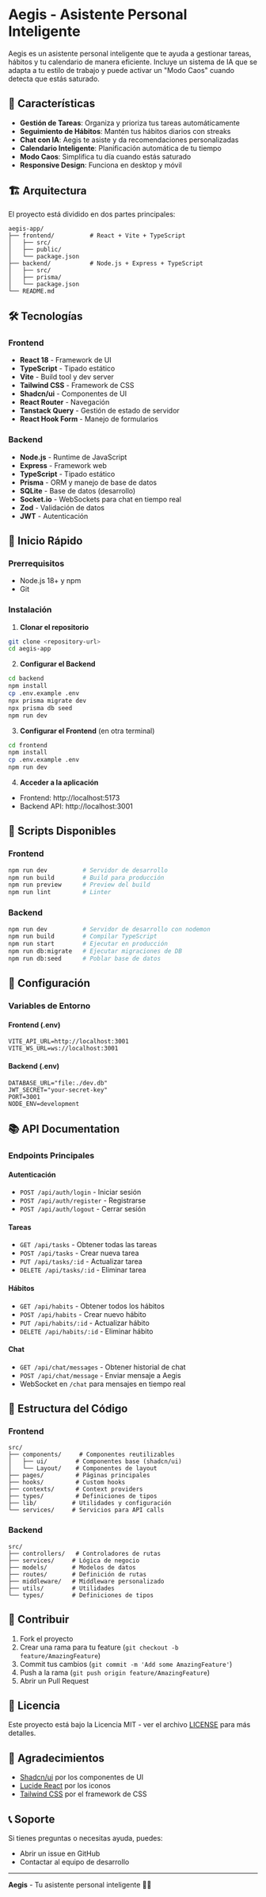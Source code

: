 
# Aegis - Asistente Personal Inteligente

Aegis es un asistente personal inteligente que te ayuda a gestionar tareas, hábitos y tu calendario de manera eficiente. Incluye un sistema de IA que se adapta a tu estilo de trabajo y puede activar un "Modo Caos" cuando detecta que estás saturado.

## 🚀 Características

- **Gestión de Tareas**: Organiza y prioriza tus tareas automáticamente
- **Seguimiento de Hábitos**: Mantén tus hábitos diarios con streaks
- **Chat con IA**: Aegis te asiste y da recomendaciones personalizadas
- **Calendario Inteligente**: Planificación automática de tu tiempo
- **Modo Caos**: Simplifica tu día cuando estás saturado
- **Responsive Design**: Funciona en desktop y móvil

## 🏗️ Arquitectura

El proyecto está dividido en dos partes principales:

```
aegis-app/
├── frontend/          # React + Vite + TypeScript
│   ├── src/
│   ├── public/
│   └── package.json
├── backend/           # Node.js + Express + TypeScript
│   ├── src/
│   ├── prisma/
│   └── package.json
└── README.md
```

## 🛠️ Tecnologías

### Frontend
- **React 18** - Framework de UI
- **TypeScript** - Tipado estático
- **Vite** - Build tool y dev server
- **Tailwind CSS** - Framework de CSS
- **Shadcn/ui** - Componentes de UI
- **React Router** - Navegación
- **Tanstack Query** - Gestión de estado de servidor
- **React Hook Form** - Manejo de formularios

### Backend
- **Node.js** - Runtime de JavaScript
- **Express** - Framework web
- **TypeScript** - Tipado estático
- **Prisma** - ORM y manejo de base de datos
- **SQLite** - Base de datos (desarrollo)
- **Socket.io** - WebSockets para chat en tiempo real
- **Zod** - Validación de datos
- **JWT** - Autenticación

## 🚀 Inicio Rápido

### Prerrequisitos
- Node.js 18+ y npm
- Git

### Instalación

1. **Clonar el repositorio**
```bash
git clone <repository-url>
cd aegis-app
```

2. **Configurar el Backend**
```bash
cd backend
npm install
cp .env.example .env
npx prisma migrate dev
npx prisma db seed
npm run dev
```

3. **Configurar el Frontend** (en otra terminal)
```bash
cd frontend
npm install
cp .env.example .env
npm run dev
```

4. **Acceder a la aplicación**
- Frontend: http://localhost:5173
- Backend API: http://localhost:3001

## 📝 Scripts Disponibles

### Frontend
```bash
npm run dev          # Servidor de desarrollo
npm run build        # Build para producción
npm run preview      # Preview del build
npm run lint         # Linter
```

### Backend
```bash
npm run dev          # Servidor de desarrollo con nodemon
npm run build        # Compilar TypeScript
npm run start        # Ejecutar en producción
npm run db:migrate   # Ejecutar migraciones de DB
npm run db:seed      # Poblar base de datos
```

## 🔧 Configuración

### Variables de Entorno

#### Frontend (.env)
```
VITE_API_URL=http://localhost:3001
VITE_WS_URL=ws://localhost:3001
```

#### Backend (.env)
```
DATABASE_URL="file:./dev.db"
JWT_SECRET="your-secret-key"
PORT=3001
NODE_ENV=development
```

## 📚 API Documentation

### Endpoints Principales

#### Autenticación
- `POST /api/auth/login` - Iniciar sesión
- `POST /api/auth/register` - Registrarse
- `POST /api/auth/logout` - Cerrar sesión

#### Tareas
- `GET /api/tasks` - Obtener todas las tareas
- `POST /api/tasks` - Crear nueva tarea
- `PUT /api/tasks/:id` - Actualizar tarea
- `DELETE /api/tasks/:id` - Eliminar tarea

#### Hábitos
- `GET /api/habits` - Obtener todos los hábitos
- `POST /api/habits` - Crear nuevo hábito
- `PUT /api/habits/:id` - Actualizar hábito
- `DELETE /api/habits/:id` - Eliminar hábito

#### Chat
- `GET /api/chat/messages` - Obtener historial de chat
- `POST /api/chat/message` - Enviar mensaje a Aegis
- WebSocket en `/chat` para mensajes en tiempo real

## 🎨 Estructura del Código

### Frontend
```
src/
├── components/     # Componentes reutilizables
│   ├── ui/        # Componentes base (shadcn/ui)
│   └── Layout/    # Componentes de layout
├── pages/         # Páginas principales
├── hooks/         # Custom hooks
├── contexts/      # Context providers
├── types/         # Definiciones de tipos
├── lib/          # Utilidades y configuración
└── services/     # Servicios para API calls
```

### Backend
```
src/
├── controllers/   # Controladores de rutas
├── services/     # Lógica de negocio
├── models/       # Modelos de datos
├── routes/       # Definición de rutas
├── middleware/   # Middleware personalizado
├── utils/        # Utilidades
└── types/        # Definiciones de tipos
```

## 🤝 Contribuir

1. Fork el proyecto
2. Crear una rama para tu feature (`git checkout -b feature/AmazingFeature`)
3. Commit tus cambios (`git commit -m 'Add some AmazingFeature'`)
4. Push a la rama (`git push origin feature/AmazingFeature`)
5. Abrir un Pull Request

## 📄 Licencia

Este proyecto está bajo la Licencia MIT - ver el archivo [LICENSE](LICENSE) para más detalles.

## 🙏 Agradecimientos

- [Shadcn/ui](https://ui.shadcn.com/) por los componentes de UI
- [Lucide React](https://lucide.dev/) por los iconos
- [Tailwind CSS](https://tailwindcss.com/) por el framework de CSS

## 📞 Soporte

Si tienes preguntas o necesitas ayuda, puedes:
- Abrir un issue en GitHub
- Contactar al equipo de desarrollo

---

**Aegis** - Tu asistente personal inteligente 🤖✨
